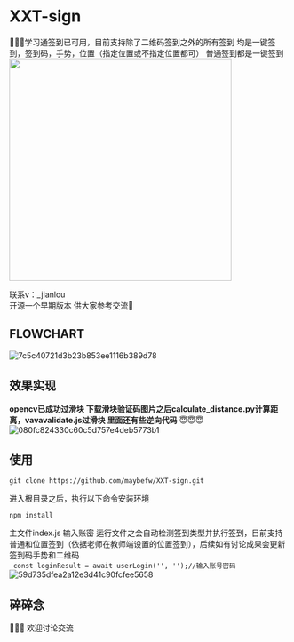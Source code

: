 # XXT-sign
🫥🫥🫥学习通签到已可用，目前支持除了二维码签到之外的所有签到 均是一键签到，签到码，手势，位置（指定位置或不指定位置都可） 普通签到都是一键签到   
<img src="https://github.com/user-attachments/assets/2f24f805-2ac5-4c96-9d1a-cfd4117aaf9e" width="400" />

联系v：_jianlou     
开源一个早期版本 供大家参考交流🫠
## FLOWCHART
![7c5c40721d3b23b853ee1116b389d78](https://github.com/user-attachments/assets/eaa8ee2d-b519-4af0-9ba7-1cf6c20d86e6)
## 效果实现
**opencv已成功过滑块 下载滑块验证码图片之后calculate_distance.py计算距离，vavavalidate.js过滑块 里面还有些逆向代码**      😇😇😇   
![080fc824330c60c5d757e4deb5773b1](https://github.com/user-attachments/assets/9a6e6ad6-fdbd-4925-b1a2-ab525a802fbc)

## 使用
```
git clone https://github.com/maybefw/XXT-sign.git
```
进入根目录之后，执行以下命令安装环境
```
npm install
```
主文件index.js 输入账密 运行文件之会自动检测签到类型并执行签到，目前支持普通和位置签到（依据老师在教师端设置的位置签到），后续如有讨论成果会更新签到码手势和二维码   
` const loginResult = await userLogin('', '');//输入账号密码`
![59d735dfea2a12e3d41c90fcfee5658](https://github.com/user-attachments/assets/7e3841d3-770f-47da-94d7-18ac9829c0f0)

## 碎碎念
🫥🫥🫥  欢迎讨论交流   

